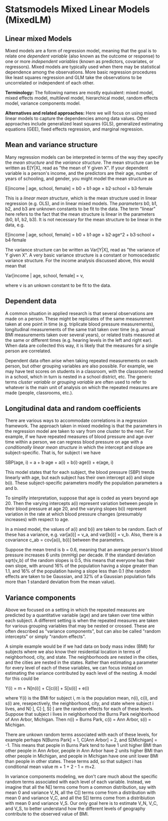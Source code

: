Statsmodels Mixed Linear Models (MixedLM)
=========================================

Linear mixed Models
-------------------

Mixed models are a form of regression model, meaning that the goal is
to relate one _dependent variable_ (also known as the outcome or
response) to one or more _independent variables_ (known as predictors,
covariates, or regressors).  Mixed models are typically used when
there may be statistical dependence among the observations.  More
basic regression procedures like least squares regression and GLM take
the observations to be uncorrelated or independent of each other.

__Terminology:__ The following names are mostly equivalent: mixed
model, mixed effects model, multilevel model, hierarchical model,
random effects model, variance components model.

__Alternatives and related approaches:__ Here we will focus on using
mixed linear models to capture the dependencies among data values.
Other approaches include generalized least squares (GLS), generalized
estimating equations (GEE), fixed effects regression, and marginal
regression.

Mean and variance structure
---------------------------

Many regression models can be interpreted in terms of the way they
specify the _mean structure_ and the _variance structure_.  The mean
structure can be written as E[Y|X], read as "the mean of Y given X".
If your dependent variable is a person's income, and the predictors
are their age, number of years of schooling, and gender, you might
model the mean structure as

E[income | age, school, female] = b0 + b1⋅age + b2⋅school + b3⋅female

This is a _linear mean structure_, which is the mean structure used in
linear regression (e.g. OLS), and in linear mixed models.  The
_parameters_ b0, b1, b2, and b3 are unknown constants to be fit to the
data.  The term "linear" here refers to the fact that the mean
structure is linear in the parameters (b0, b1, b2, b3).  It is not
necessary for the mean structure to be linear in the data, e.g.

E[income | age, school, female] = b0 + b1⋅age + b2⋅age^2 + b3⋅school + b4⋅female

The variance structure can be written as Var[Y|X], read as "the
variance of Y given X".  A very basic variance structure is a constant
or homoscedastic variance structure.  For the income analysis
discussed above, this would mean that

Var[income | age, school, female] = v,

where v is an unkown constant to be fit to the data.

Dependent data
--------------

A common situation in applied research is that several observations
are made on a person.  These might be replicates of the same
measurement taken at one point in time (e.g. triplicate blood pressure
measurements), longitudinal measurements of the same trait taken over
time (e.g. annual BMI measurements taken over several years), or
related traits measured at the same or different times (e.g. hearing
levels in the left and right ear).  When data are collected this way,
it is likely that the measures for a single person are correlated.

Dependent data often arise when taking repeated measurements on each
person, but other grouping variables are also possible.  For example,
we may have test scores on students in a classroom, with the classroom
nested in a school, which in turn is nested in a school district, etc.
The generic terms _cluster variable_ or _grouping variable_ are often
used to refer to whatever is the main unit of analysis on which the
repeated measures are made (people, classrooms, etc.).

Longitudinal data and random coefficients
-----------------------------------------

There are various ways to accommodate correlations in a regression
framework.  The approach taken in mixed modeling is that the
parameters in the regression model are taken to vary from one cluster
to the next.  For example, if we have repeated measures of blood
pressure and age over time within a person, we can regress blood
pressure on age with a _conditionally linear mean structure_ in which
the intercept and slope are subject-specific.  That is, for subject i
we have

SBP(age, i) = a + b⋅age + a(i) + b(i)⋅age(i) + e(age, i)

This model states that for each subject, the blood pressure (SBP)
trends linearly with age, but each subject has their own intercept
a(i) and slope b(i).  These subject-specific parameters modify the
population parameters a and b.

To simplify interpretation, suppose that age is coded as years beyond
age 20.  Then the varying intercepts a(i) represent variation between
people in their blood pressure at age 20, and the varying slopes b(i)
represent variation in the rate at which blood pressure changes
(presumably increases) with respect to age.

In a mixed model, the values of a(i) and b(i) are taken to be random.
Each of these has a variance, e.g. var[a(i)] = v_a, and var[b(i)] =
v_b.  Also, there is a covariance c_ab = cov[a(i), b(i)] between the
parameters.

Suppose the mean trend is b = 0.6, meaning that an average person's
blood pressure increases 6 units (mmHg) per decade.  If the standard
deviation sqrt(v_b) of the random slopes is 0.5, this means that
everyone has their own slope, with around 16% of the population having
a slope greater than 1.1, and 16% of the population having a slope
less than 0.1 (the random effects are taken to be Gaussian, and 32% of
a Gaussian population falls more than 1 standard deviation from the
mean value).

Variance components
-------------------

Above we focused on a setting in which the repeated measures are
predicted by a quantitative variable (age) and are taken over time
within each subject.  A different setting is when the repeated
measures are taken for various grouping variables that may be nested
or crossed.  These are often described as "variance components", but
can also be called "random intercepts" or simply "random effects".

A simple example would be if we had data on body mass index (BMI) for
subjects where we also know their residential location in terms of
neighborhood, city, and state.  The neighborhoods are nested in the
cities, and the cities are nested in the states.  Rather than
estimating a parameter for every level of each of these variables, we
can focus instead on estimating the variance contributed by each level
of the nesting.  A model for this could be

Y(i) = m + N[n(i)] + C[c(i)] + S[s(i)] + e(i)

where Y(i) is the BMI for subject i, m is the population mean, n(i),
c(i), and s(i) are, resepectively, the neighborhood, city, and state
where subject i lives, and N[⋅], C[⋅], S[⋅] are the random effects for
each of these levels.  Suppose that subject i lives in neighborhood
the Burns Park neighborhood of Ann Arbor, Michigan.  Then n(i) = Burns
Park, c(i) = Ann Arbor, s(i) = Michigan.

There are unkown random terms associated with each of these levels,
for example perhaps N[Burns Park] = 1, C[Ann Arbor] = 2, and
S[Michigan] = -1.  This means that people in Burns Park tend to have 1
unit higher BMI than other people in Ann Arbor, people in Ann Arbor
have 2 units higher BMI than other people in Michigan, and people in
Michigan have one unit lower BMI than people in other states.  These
terms add, so that subject i has conditional mean value m + 1 + 2 - 1
= m+2.

In variance components modeling, we don't care much about the specific
random terms associated with each level of each variable.  Instead, we
imagine that all the N[] terms come from a common distribution, say
with mean 0 and variance V_N, all the C[] terms come from a
distribution with mean 0 and variance V_C, and all the S[] terms come
from a distribiution with mean 0 and variance V_S.  Our only goal here
is to estimate V_N, V_C, and V_S, to better understand how the
different levels of geography contribute to the observed value of BMI.
